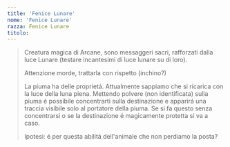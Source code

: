 ```yaml
---
title: 'Fenice Lunare'
nome: 'Fenice Lunare'
razza: Fenice Lunare
titolo:
---
```


> Creatura magica di Arcane, sono messaggeri sacri, rafforzati dalla luce Lunare (testare incantesimi di luce lunare su di loro).
>
> Attenzione morde, trattarla con rispetto (inchino?)
>
> La piuma ha delle proprietá. Attualmente sappiamo che si ricarica con la luce della luna piena. Mettendo polvere (non identificata) sulla piuma é possibile concentrarti sulla destinazione e apparirá una traccia visibile solo al portatore della piuma. Se si fa questo senza concentrarsi o se la destinazione é magicamente protetta si va a caso.
>
> Ipotesi: é per questa abilitá dell'animale che non perdiamo la posta?
